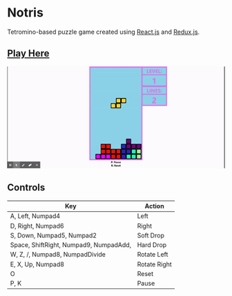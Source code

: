 # Notris

Tetromino-based puzzle game created using [React.js](https://facebook.github.io/react/) and [Redux.js](http://redux.js.org/).

## [Play Here](https://notris.netlify.app)

[![Demo](notris.gif)](https://notris.netlify.app)

## Controls

| Key                                    | Action       |
| -------------------------------------- | ------------ |
| A, Left, Numpad4                       | Left         |
| D, Right, Numpad6                      | Right        |
| S, Down, Numpad5, Numpad2              | Soft Drop    |
| Space, ShiftRight, Numpad9, NumpadAdd, | Hard Drop    |
| W, Z, /, Numpad8, NumpadDivide         | Rotate Left  |
| E, X, Up, Numpad8                      | Rotate Right |
| O                                      | Reset        |
| P, K                                   | Pause        |
